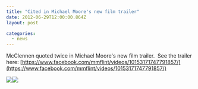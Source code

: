 ```yaml
---
title: "Cited in Michael Moore's new film trailer"
date: 2012-06-29T12:00:00.864Z
layout: post

categories: 
  - news
---
```


McClennen quoted twice in Michael Moore's new film trailer.&nbsp; See the trailer here: [https://www.facebook.com/mmflint/videos/10153171747791857/](https://www.facebook.com/mmflint/videos/10153171747791857/)

![](/uploads/versions/screenshot-2015-12-09-17.21.29---x----1440-900x---.png)![](/uploads/versions/screenshot-2015-12-09-17.20.37---x----1440-900x---.png)